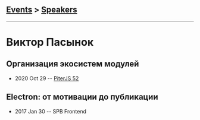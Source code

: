 ## [Events](../README.md) > [Speakers](../speakers.md)
---

# Виктор Пасынок

## Организация экосистем модулей
- 2020 Oct 29 -- [PiterJS 52](https://www.youtube.com/watch?v=_ZJfEoFdcJM)    
## Electron: от мотивации до публикации
- 2017 Jan 30 -- SPB Frontend    
